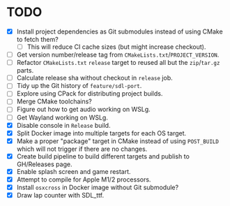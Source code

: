 # TODO
- [x] Install project dependencies as Git submodules instead of using CMake to fetch them?
  - [  ] This will reduce CI cache sizes (but might increase checkout).
- [ ] Get version number/release tag from `CMakeLists.txt`/`PROJECT_VERSION`.
- [ ] Refactor `CMakeLists.txt` `release` target to reused all but the `zip`/`tar.gz` parts.
- [ ] Calculate release sha without checkout in `release` job.
- [ ] Tidy up the Git history of `feature/sdl-port`.
- [ ] Explore using CPack for distributing project builds.
- [ ] Merge CMake toolchains?
- [ ] Figure out how to get audio working on WSLg.
- [ ] Get Wayland working on WSLg.
- [x] Disable console in `Release` build.
- [x] Split Docker image into multiple targets for each OS target.
- [x] Make a proper "package" target in CMake instead of using `POST_BUILD` which will not trigger if there are no changes.
- [x] Create build pipeline to build different targets and publish to GH/Releases page.
- [x] Enable splash screen and game restart.
- [x] Attempt to compile for Apple M1/2 processors.
- [x] Install `osxcross` in Docker image without Git submodule?
- [x] Draw lap counter with SDL_ttf.
